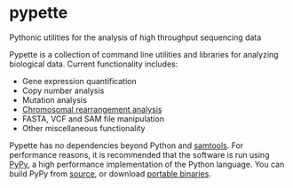 pypette
=======

Pythonic utilities for the analysis of high throughput sequencing data

Pypette is a collection of command line utilities and libraries for analyzing biological data. Current functionality includes:
  * Gene expression quantification
  * Copy number analysis
  * Mutation analysis
  * [Chromosomal rearrangement analysis](doc/StructuralVariation.markdown)
  * FASTA, VCF and SAM file manipulation
  * Other miscellaneous functionality

Pypette has no dependencies beyond Python and [samtools](http://samtools.sourceforge.net/). For performance reasons, it is recommended that the software is run using [PyPy](http://pypy.org/), a high performance implementation of the Python language. You can build PyPy from [source](http://pypy.org/download.html#building-from-source), or download [portable binaries](https://github.com/squeaky-pl/portable-pypy).  
